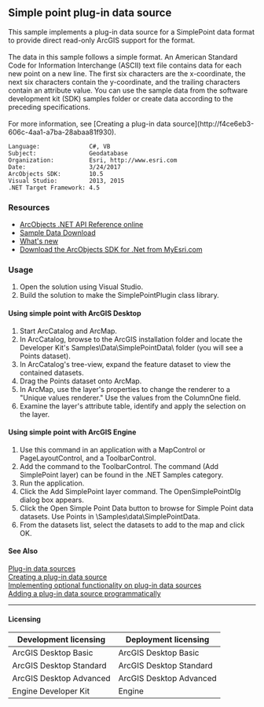 ## Simple point plug-in data source

  <div xmlns="http://www.w3.org/1999/xhtml" xmlns:my="http://schemas.microsoft.com/office/infopath/2003/myXSD/2006-02-10T23:25:53">This sample implements a plug-in data source for a SimplePoint data format to provide direct read-only ArcGIS support for the format.</div>
  <div xmlns="http://www.w3.org/1999/xhtml" xmlns:my="http://schemas.microsoft.com/office/infopath/2003/myXSD/2006-02-10T23:25:53"> </div>
  <div xmlns="http://www.w3.org/1999/xhtml" xmlns:my="http://schemas.microsoft.com/office/infopath/2003/myXSD/2006-02-10T23:25:53">The data in this sample follows a simple format. An American Standard Code for Information Interchange (ASCII) text file contains data for each new point on a new line. The first six characters are the x-coordinate, the next six characters contain the y-coordinate, and the trailing characters contain an attribute value. You can use the sample data from the software development kit (SDK) samples folder or create data according to the preceding specifications.</div>
  <div xmlns="http://www.w3.org/1999/xhtml" xmlns:my="http://schemas.microsoft.com/office/infopath/2003/myXSD/2006-02-10T23:25:53"> </div>
  <div xmlns="http://www.w3.org/1999/xhtml" xmlns:my="http://schemas.microsoft.com/office/infopath/2003/myXSD/2006-02-10T23:25:53">For more information, see [Creating a plug-in data source](http://f4ce6eb3-606c-4aa1-a7ba-28abaa81f930). </div>  


<!-- TODO: Fill this section below with metadata about this sample-->
```
Language:              C#, VB
Subject:               Geodatabase
Organization:          Esri, http://www.esri.com
Date:                  3/24/2017
ArcObjects SDK:        10.5
Visual Studio:         2013, 2015
.NET Target Framework: 4.5
```

### Resources

* [ArcObjects .NET API Reference online](http://desktop.arcgis.com/en/arcobjects/latest/net/webframe.htm)  
* [Sample Data Download](../../releases)  
* [What's new](http://desktop.arcgis.com/en/arcobjects/latest/net/webframe.htm#05247c04-bfd9-4e36-ae09-bc6e833c3b14.htm)  
* [Download the ArcObjects SDK for .Net from MyEsri.com](https://my.esri.com/)  

### Usage
1. Open the solution using Visual Studio.  
1. Build the solution to make the SimplePointPlugin class library.  

#### Using simple point with ArcGIS Desktop  
1. Start ArcCatalog and ArcMap.  
1. In ArcCatalog, browse to the ArcGIS installation folder and locate the Developer Kit's Samples\Data\SimplePointData\ folder (you will see a Points dataset).  
1. In ArcCatalog's tree-view, expand the feature dataset to view the contained datasets.  
1. Drag the Points dataset onto ArcMap.  
1. In ArcMap, use the layer's properties to change the renderer to a "Unique values renderer." Use the values from the ColumnOne field.  
1. Examine the layer's attribute table, identify and apply the selection on the layer.  

#### Using simple point with ArcGIS Engine  
1. Use this command in an application with a MapControl or PageLayoutControl, and a ToolbarControl.  
1. Add the command to the ToolbarControl. The command (Add SimplePoint layer) can be found in the .NET Samples category.  
1. Run the application.  
1. Click the Add SimplePoint layer command. The OpenSimplePointDlg dialog box appears.   
1. Click the Open Simple Point Data button to browse for Simple Point data datasets. Use Points in <ArcGIS Developer Kit Installation folder>\Samples\data\SimplePointData.  
1. From the datasets list, select the datasets to add to the map and click OK.  







#### See Also  
[Plug-in data sources](http://desktop.arcgis.com/search/?q=Plug-in%20data%20sources&p=0&language=en&product=arcobjects-sdk-dotnet&version=&n=15&collection=help)  
[Creating a plug-in data source](http://desktop.arcgis.com/search/?q=Creating%20a%20plug-in%20data%20source&p=0&language=en&product=arcobjects-sdk-dotnet&version=&n=15&collection=help)  
[Implementing optional functionality on plug-in data sources](http://desktop.arcgis.com/search/?q=Implementing%20optional%20functionality%20on%20plug-in%20data%20sources&p=0&language=en&product=arcobjects-sdk-dotnet&version=&n=15&collection=help)  
[Adding a plug-in data source programmatically](http://desktop.arcgis.com/search/?q=Adding%20a%20plug-in%20data%20source%20programmatically&p=0&language=en&product=arcobjects-sdk-dotnet&version=&n=15&collection=help)  


---------------------------------

#### Licensing  
| Development licensing | Deployment licensing | 
| ------------- | ------------- | 
| ArcGIS Desktop Basic | ArcGIS Desktop Basic |  
| ArcGIS Desktop Standard | ArcGIS Desktop Standard |  
| ArcGIS Desktop Advanced | ArcGIS Desktop Advanced |  
| Engine Developer Kit | Engine |  


